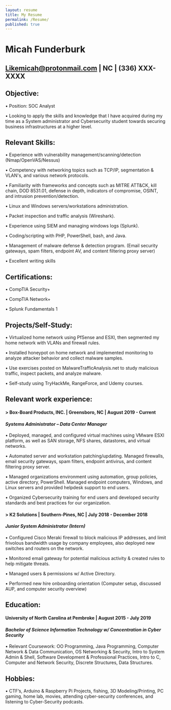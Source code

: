 ```yaml
---
layout: resume
title: My Resume
permalink: /Resume/
published: true
---
```


# Micah Funderburk
## Likemicah@protonmail.com | NC | (336) XXX-XXXX


## Objective:

•  Position: SOC Analyst

•  Looking to apply the skills and knowledge that I have acquired during my time as a System administrator and Cybersecurity student towards securing business infrastructures at a higher level. 


## Relevant Skills:

•  Experience with vulnerability management/scanning/detection (Nmap/OpenVAS/Nessus)

•  Competency with networking topics such as TCP/IP, segmentation & VLAN's, and various network protocols.

•  Familiarity with frameworks and concepts such as MITRE ATT&CK, kill chain, DOD 8531.01, defense in depth, indicators of compromise, OSINT, and intrusion prevention/detection.

•  Linux and Windows servers/workstations administration.

•  Packet inspection and traffic analysis (Wireshark).

•  Experience using SIEM and managing windows logs (Splunk).

•  Coding/scripting with PHP, PowerShell, bash, and Java.

•  Management of malware defense & detection program. (Email security gateways, spam filters, endpoint AV, and content filtering proxy server)

•  Excellent writing skills


## Certifications:

• CompTIA Security+ 

• CompTIA Network+ 

• Splunk Fundamentals 1 

## Projects/Self-Study:

• Virtualized home network using PfSense and ESXI, then segmented my home network with VLANs and firewall rules.

• Installed honeypot on home network and implemented monitoring to analyze attacker behavior and collect malware samples.

• Use exercises posted on MalwareTrafficAnalysis.net to study malicious traffic, inspect packets, and analyze malware.

• Self-study using TryHackMe, RangeForce, and Udemy courses.


## Relevant work experience:

#### > Box-Board Products, INC. | Greensboro, NC | August 2019 - Current

#### *Systems Administrator – Data Center Manager*

•  Deployed, managed, and configured virtual machines using VMware ESXI platform, as well as SAN storage, NFS shares, datastores, and virtual networks.

•  Automated server and workstation patching/updating. Managed firewalls, email security gateways, spam filters, endpoint antivirus, and content filtering proxy server. 

•  Managed organizations environment using automation, group policies, active directory, PowerShell. Managed endpoint computers, Windows, and Linux servers and provided helpdesk support to end users.

•  Organized Cybersecurity training for end users and developed security standards and best practices for our organization.

#### > K2 Solutions | Southern-Pines, NC | July 2018 - December 2018 

#### *Junior System Administrator (Intern)*

•  Configured Cisco Meraki firewall to block malicious IP addresses, and limit frivolous bandwidth usage by company employees, also deployed new switches and routers on the network.

•  Monitored email gateway for potential malicious activity & created rules to help mitigate threats.

•  Managed users & permissions w/ Active Directory.

•  Performed new hire onboarding orientation (Computer setup, discussed AUP, and computer security overview)

## Education:

#### University of North Carolina at Pembroke | August 2015 - July 2019    
 
#### *Bachelor of Science Information Technology w/ Concentration in Cyber Security* 
 
 •  Relevant Coursework: OO Programming, Java Programming, Computer Network & Data Communication, OS Networking & Security, Intro to System Admin & Shell, Software Development & Professional Practices, Intro to C, Computer and Network Security, Discrete Structures, Data Structures.

## Hobbies:    	

•  CTF’s, Arduino & Raspberry Pi Projects, fishing, 3D Modeling/Printing, PC gaming, home lab, movies, attending cyber-security conferences, and listening to Cyber-Security podcasts. 

